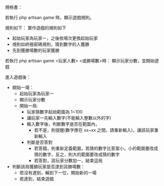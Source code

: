 規格書：

若執行 php artisan game 時，顯示遊戲規則。

規則如下：
實作遊戲的規則如下
- 起始玩家為玩家一，之後依場次更換起始玩家
- 規則如終極密碼規則，猜到數字的人獲勝
- 先到獲勝場數的玩家獲勝

若執行 php artisan game <玩家人數> <或勝場數>時：
顯示玩家分數，並開始遊戲

進入遊戲後：
- 開始一場：
    - 起始玩家為玩家一
    - 顯示玩家分數
    - 開始一局:
      - 玩家猜數字起始範圍為 1~100
      - 讓玩家一先輸入數字(不能輸入整數以外的字)
      - 輸入數字後，判斷數字是否在範圍內，
          - 若不是，則提醒(數字應在 xx~xx 之間，請重新輸入)，讓該玩家重新輸入
      - 判斷是否答對
          - 若答錯，則重新定義範圍，若猜的數字比答案小，小的範圍要改成猜的數字，反之，則大的範圍要改成猜的數字
          - 若答對，該玩家分數加一，結束這局
- 判斷該局獲勝玩家是否達到貨勝場數：
  - 若沒有達到，輪到下一位，開始新的一場
  - 若達到，結束遊戲
